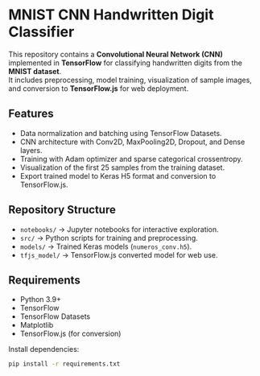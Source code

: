 # MNIST CNN Handwritten Digit Classifier

This repository contains a **Convolutional Neural Network (CNN)** implemented in **TensorFlow** for classifying handwritten digits from the **MNIST dataset**.  
It includes preprocessing, model training, visualization of sample images, and conversion to **TensorFlow.js** for web deployment.

## Features
- Data normalization and batching using TensorFlow Datasets.
- CNN architecture with Conv2D, MaxPooling2D, Dropout, and Dense layers.
- Training with Adam optimizer and sparse categorical crossentropy.
- Visualization of the first 25 samples from the training dataset.
- Export trained model to Keras H5 format and conversion to TensorFlow.js.

## Repository Structure
- `notebooks/` → Jupyter notebooks for interactive exploration.
- `src/` → Python scripts for training and preprocessing.
- `models/` → Trained Keras models (`numeros_conv.h5`).
- `tfjs_model/` → TensorFlow.js converted model for web use.

## Requirements
- Python 3.9+  
- TensorFlow  
- TensorFlow Datasets  
- Matplotlib  
- TensorFlow.js (for conversion)

Install dependencies:
```bash
pip install -r requirements.txt


